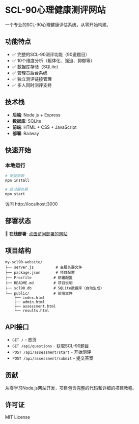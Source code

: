 # SCL-90心理健康测评网站

一个专业的SCL-90心理健康评估系统，从零开始构建。

## 功能特点

- ✅ 完整的SCL-90测评功能（90道题目）
- ✅ 10个维度分析（躯体化、强迫、抑郁等）
- ✅ 数据库存储（SQLite）
- ✅ 管理员后台系统
- ✅ 独立测评链接管理
- ✅ 多人同时测评支持

## 技术栈

- **后端**: Node.js + Express
- **数据库**: SQLite
- **前端**: HTML + CSS + JavaScript
- **部署**: Railway

## 快速开始

### 本地运行

```bash
# 安装依赖
npm install

# 启动服务器
npm start
```

访问 http://localhost:3000

## 部署状态

🚀 **在线部署**: [点击访问部署的网站](https://your-scl90-site.railway.app)

## 项目结构

```
my-scl90-website/
├── server.js          # 主服务器文件
├── package.json       # 项目配置
├── Procfile          # 部署配置
├── README.md         # 项目说明
├── scl90.db          # SQLite数据库（自动生成）
└── public/           # 前端文件
    ├── index.html
    ├── admin.html
    ├── assessment.html
    └── results.html
```

## API接口

- `GET /` - 首页
- `GET /api/questions` - 获取SCL-90题目
- `POST /api/assessment/start` - 开始测评
- `POST /api/assessment/submit` - 提交答案

## 贡献

从零学习Node.js网站开发，项目包含完整的代码和详细的搭建教程。

## 许可证

MIT License